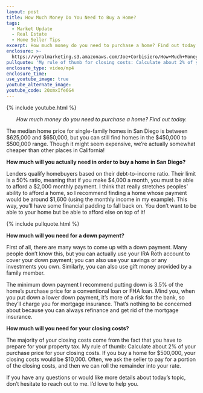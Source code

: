 ```yaml
---
layout: post
title: How Much Money Do You Need to Buy a Home?
tags:
  - Market Update
  - Real Estate
  - Home Seller Tips
excerpt: How much money do you need to purchase a home? Find out today.
enclosure: >-
  https://vyralmarketing.s3.amazonaws.com/Joe+Corbisiero/How+Much+Money+Do+You+Need+to+Buy+a+Home_.mp4
pullquote: 'My rule of thumb for closing costs: Calculate about 2% of your purchase price.'
enclosure_type: video/mp4
enclosure_time:
use_youtube_image: true
youtube_alternate_image:
youtube_code: 20xmxIfe6G4
---
```


{% include youtube.html %}

<p style="text-align:center;"><em>How much money do you need to purchase a home? Find out today.</em></p>

The median home price for single-family homes in San Diego is between $625,000 and $650,000, but you can still find homes in the $450,000 to $500,000 range. Though it might seem expensive, we’re actually somewhat cheaper than other places in California\!

**How much will you actually need in order to buy a home in San Diego?**

Lenders qualify homebuyers based on their debt-to-income ratio. Their limit is a 50% ratio, meaning that if you make $4,000 a month, you must be able to afford a $2,000 monthly payment. I think that really stretches peoples’ ability to afford a home, so I recommend finding a home whose payment would be around $1,600 (using the monthly income in my example). This way, you’ll have some financial padding to fall back on. You don’t want to be able to your home but be able to afford else on top of it\!

{% include pullquote.html %}

**How much will you need for a down payment?**

First of all, there are many ways to come up with a down payment. Many people don’t know this, but you can actually use your IRA Roth account to cover your down payment; you can also use your savings or any investments you own. Similarly, you can also use gift money provided by a family member.

The minimum down payment I recommend putting down is 3.5% of the home’s purchase price for a conventional loan or FHA loan. Mind you, when you put down a lower down payment, it’s more of a risk for the bank, so they’ll charge you for mortgage insurance. That’s nothing to be concerned about because you can always refinance and get rid of the mortgage insurance.

**How much will you need for your closing costs?**

The majority of your closing costs come from the fact that you have to prepare for your property tax. My rule of thumb: Calculate about 2% of your purchase price for your closing costs. If you buy a home for $500,000, your closing costs would be $10,000. Often, we ask the seller to pay for a portion of the closing costs, and then we can roll the remainder into your rate.

If you have any questions or would like more details about today’s topic, don’t hesitate to reach out to me. I’d love to help you.
